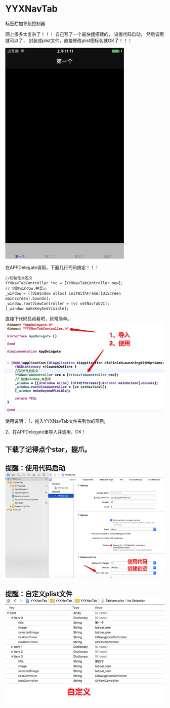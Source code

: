 # YYXNavTab

标签栏加导航控制器

网上很多太复杂了！！！
自己写了一个最快捷搭建的，
设置代码启动，
然后调用就可以了，
封装成plist文件，直接修改plist图标名就OK了！！！

 ![image](https://github.com/xingguonline/YYXNavTab/blob/master/YYXNavTab/Image/y0.png)

在APPDelegate调用，下面几行代码搞定！！！

    //初始化自定义
    YYXNavTabController *vc = [YYXNavTabController new];
    // 创建window,并显示
    _window = [[UIWindow alloc] initWithFrame:[UIScreen mainScreen].bounds];
    _window.rootViewController = [vc setNavTabVC];
    [_window makeKeyAndVisible];

直接下代码启动看吧，灰常简单。
 ![image](https://github.com/xingguonline/YYXNavTab/blob/master/YYXNavTab/Image/y1.png)
 
使用说明：
1、拖入YYXNavTab文件夹到你的项目;

2、在APPDelegate里导入并调用，OK！


下载了记得点个star，握爪。
---------
提醒：使用代码启动
 ![image](https://github.com/xingguonline/YYXNavTab/blob/master/YYXNavTab/Image/y2.png)
---------
提醒：自定义plist文件
 ![image](https://github.com/xingguonline/YYXNavTab/blob/master/YYXNavTab/Image/y3.png)
--------

